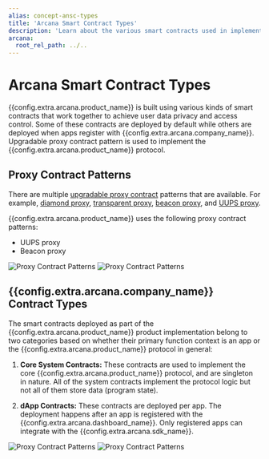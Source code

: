 ```yaml
---
alias: concept-ansc-types
title: 'Arcana Smart Contract Types'
description: 'Learn about the various smart contracts used in implementing the Arcana Network protocol.'
arcana:
  root_rel_path: ../..
---
```


# Arcana Smart Contract Types

{{config.extra.arcana.product_name}} is built using various kinds of smart contracts that work together to achieve user data privacy and access control. Some of these contracts are deployed by default while others are deployed when apps register with {{config.extra.arcana.company_name}}. Upgradable proxy contract pattern is used to implement the {{config.extra.arcana.product_name}}  protocol.

## Proxy Contract Patterns

There are multiple [upgradable proxy contract](https://docs.openzeppelin.com/contracts/3.x/api/proxy#UpgradeableProxy) patterns that are available. For example, [diamond proxy](https://blog.logrocket.com/using-uups-proxy-pattern-upgrade-smart-contracts/#what-is-a-diamond-pattern), [transparent proxy](https://blog.logrocket.com/using-uups-proxy-pattern-upgrade-smart-contracts/#what-is-a-transparent-proxy-pattern), [beacon proxy](https://docs.openzeppelin.com/contracts/3.x/api/proxy#beacon), and [UUPS proxy](https://blog.logrocket.com/using-uups-proxy-pattern-upgrade-smart-contracts/#what-is-a-uups-proxy-pattern). 

{{config.extra.arcana.product_name}} uses the following proxy contract patterns:

- UUPS proxy
- Beacon proxy

![Proxy Contract Patterns](/img/diagrams/d_an_proxy_pattern_light.png#only-light)
![Proxy Contract Patterns](/img/diagrams/d_an_proxy_pattern_dark.png#only-dark)

## {{config.extra.arcana.company_name}} Contract Types

The smart contracts deployed as part of the {{config.extra.arcana.product_name}} product implementation belong to two categories based on whether their primary function context is an app or the {{config.extra.arcana.product_name}} protocol in general:

1. **Core System Contracts:** These contracts are used to implement the core {{config.extra.arcana.product_name}}  protocol, and are singleton in nature. All of the system contracts implement the protocol logic but not all of them store data (program state).

2. **dApp Contracts:** These contracts are deployed per app. The deployment happens after an app is registered with the {{config.extra.arcana.dashboard_name}}. Only registered apps can integrate with the {{config.extra.arcana.sdk_name}}. 

![Proxy Contract Patterns](/img/diagrams/d_an_contract_types_light.png#only-light)
![Proxy Contract Patterns](/img/diagrams/d_an_contract_types_dark.png#only-dark)

<!---

:::note

None of the {{config.extra.arcana.company_name}} smart contracts store any app user data.  All app user data resides in the distributed, decentralized {{config.extra.arcana.company_name}}  Store in a geographical region configured by the app. Uploading, downloading, and accessing data residing in the {{config.extra.arcana.company_name}}  Store requires interaction with {{config.extra.arcana.company_name}}  smart contracts and other platform components.

:::

--->
